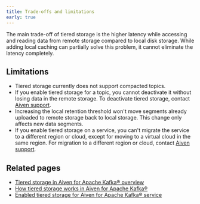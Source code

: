 ```yaml
---
title: Trade-offs and limitations
early: true
---
```


The main trade-off of tiered storage is the higher latency while
accessing and reading data from remote storage compared to local disk
storage. While adding local caching can partially solve this problem, it
cannot eliminate the latency completely.

## Limitations

-   Tiered storage currently does not support compacted topics.
-   If you enable tiered storage for a topic, you cannot deactivate it
    without losing data in the remote storage. To deactivate tiered
    storage, contact [Aiven support](mailto:support@aiven.io).
-   Increasing the local retention threshold won't move segments
    already uploaded to remote storage back to local storage. This
    change only affects new data segments.
-   If you enable tiered storage on a service, you can't migrate the
    service to a different region or cloud, except for moving to a
    virtual cloud in the same region. For migration to a different
    region or cloud, contact [Aiven support](mailto:support@aiven.io).

## Related pages

-   [Tiered storage in Aiven for Apache Kafka® overview](/docs/products/kafka/concepts/kafka-tiered-storage)
-   [How tiered storage works in Aiven for Apache Kafka®](/docs/products/kafka/concepts/tiered-storage-how-it-works)
-   [Enabled tiered storage for Aiven for Apache Kafka® service](/docs/products/kafka/howto/enable-kafka-tiered-storage)
